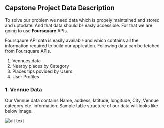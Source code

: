 ## Capstone Project Data Description

To solve our problem we need data which is propely maintained and stored and uptodate. And that data should be easly accessible.
For that we are going to use **Foursquare** APIs.

Foursqaure API data is easily available and which contains all the information required to build our application. Following data can be fetched from Foursquare APIs.
1. Vennues data
2. Nearby places by Category
3. Places tips povided by Users
4. User Profiles

### 1. Vennue Data
Our Vennue data contains Name, address, latitude, longitude, City, Vennue category etc. information. Sample table structure of our data will looks like below image.

![alt text](image1.jpg)

